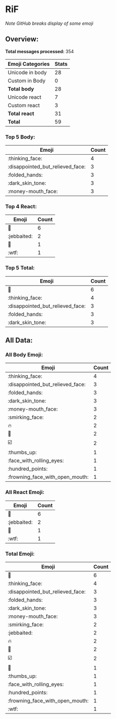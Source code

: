 # RiF

*Note GitHub breaks display of some emoji*

## Overview:

**Total messages processed:** 354

Emoji Categories | Stats
-------|--------
Unicode in body | 28
Custom in Body | 0
**Total body** | 28
Unicode react | 7
Custom react | 3
**Total react** | 31
**Total** | 59

### Top 5 Body:

Emoji | Count
-------|--------
:thinking_face: | 4
:disappointed_but_relieved_face: | 3
:folded_hands: | 3
:dark_skin_tone: | 3
:money-mouth_face: | 3

### Top 4 React:

Emoji | Count
-------|--------
🍆 | 6
:jebbaited: | 2
🤔 | 1
:wtf: | 1

### Top 5 Total:

Emoji | Count
-------|--------
🍆 | 6
:thinking_face: | 4
:disappointed_but_relieved_face: | 3
:folded_hands: | 3
:dark_skin_tone: | 3

## All Data:

### All Body Emoji:

Emoji | Count
-------|--------
:thinking_face: | 4
:disappointed_but_relieved_face: | 3
:folded_hands: | 3
:dark_skin_tone: | 3
:money-mouth_face: | 3
:smirking_face: | 2
:fire: | 2
:nauseated_face: | 2
:ballot_box_with_check: | 2
:thumbs_up: | 1
:face_with_rolling_eyes: | 1
:hundred_points: | 1
:frowning_face_with_open_mouth: | 1

### All React Emoji:

Emoji | Count
-------|--------
🍆 | 6
:jebbaited: | 2
🤔 | 1
:wtf: | 1

### Total Emoji:

Emoji | Count
-------|--------
🍆 | 6
:thinking_face: | 4
:disappointed_but_relieved_face: | 3
:folded_hands: | 3
:dark_skin_tone: | 3
:money-mouth_face: | 3
:smirking_face: | 2
:jebbaited: | 2
:fire: | 2
:nauseated_face: | 2
:ballot_box_with_check: | 2
🤔 | 1
:thumbs_up: | 1
:face_with_rolling_eyes: | 1
:hundred_points: | 1
:frowning_face_with_open_mouth: | 1
:wtf: | 1

